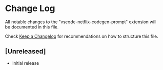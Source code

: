 # Change Log

All notable changes to the "vscode-netflix-codegen-prompt" extension will be documented in this file.

Check [Keep a Changelog](http://keepachangelog.com/) for recommendations on how to structure this file.

## [Unreleased]

- Initial release
